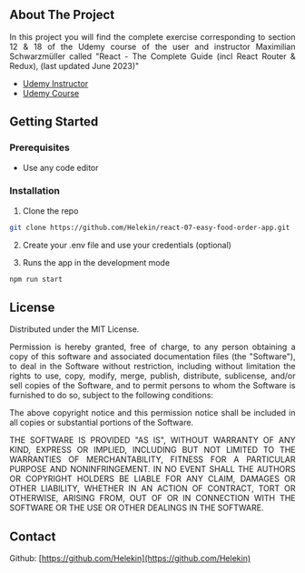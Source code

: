 ## About The Project

<p align="justify">
In this project you will find the complete exercise corresponding to section 12 & 18 of the Udemy course of the user and instructor Maximilian Schwarzmüller called "React - The Complete Guide (incl React Router & Redux), (last updated June 2023)"
</p>

- [Udemy Instructor](https://www.udemy.com/user/maximilian-schwarzmuller/)
- [Udemy Course](https://www.udemy.com/course/react-the-complete-guide-incl-redux/)

## Getting Started

### Prerequisites

- Use any code editor

### Installation

1. Clone the repo

```sh
git clone https://github.com/Helekin/react-07-easy-food-order-app.git
```

2. Create your .env file and use your credentials (optional)

3. Runs the app in the development mode

```sh
npm run start
```

## License

Distributed under the MIT License.

<p align="justify">
Permission is hereby granted, free of charge, to any person obtaining a copy of this software and associated documentation files (the "Software"), to deal in the Software without restriction, including without limitation the rights to use, copy, modify, merge, publish, distribute, sublicense, and/or sell copies of the Software, and to permit persons to whom the Software is furnished to do so, subject to the following conditions: 
</p>

<p align="justify">
The above copyright notice and this permission notice shall be included in all copies or substantial portions of the Software.
</p>

<p align="justify">
THE SOFTWARE IS PROVIDED "AS IS", WITHOUT WARRANTY OF ANY KIND, EXPRESS OR IMPLIED, INCLUDING BUT NOT LIMITED TO THE WARRANTIES OF MERCHANTABILITY, FITNESS FOR A PARTICULAR PURPOSE AND NONINFRINGEMENT. IN NO EVENT SHALL THE AUTHORS OR COPYRIGHT HOLDERS BE LIABLE FOR ANY CLAIM, DAMAGES OR OTHER LIABILITY, WHETHER IN AN ACTION OF CONTRACT, TORT OR OTHERWISE, ARISING FROM, OUT OF OR IN CONNECTION WITH THE SOFTWARE OR THE USE OR OTHER DEALINGS IN THE SOFTWARE.
</p>

## Contact

Github: [https://github.com/Helekin](https://github.com/Helekin)
